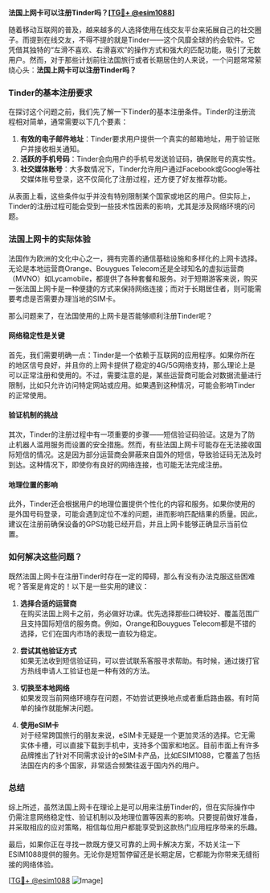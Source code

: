 **法国上网卡可以注册Tinder吗？[[TG💪+ @esim1088](https://t.me/s/esim1088)]**

随着移动互联网的普及，越来越多的人选择使用在线交友平台来拓展自己的社交圈子。而提到在线交友，不得不提的就是Tinder——这个风靡全球的约会软件。它凭借其独特的“左滑不喜欢、右滑喜欢”的操作方式和强大的匹配功能，吸引了无数用户。然而，对于那些计划前往法国旅行或者长期居住的人来说，一个问题常常萦绕心头：**法国上网卡可以注册Tinder吗？**

### Tinder的基本注册要求

在探讨这个问题之前，我们先了解一下Tinder的基本注册条件。Tinder的注册流程相对简单，通常需要以下几个要素：

1. **有效的电子邮件地址**：Tinder要求用户提供一个真实的邮箱地址，用于验证账户并接收相关通知。
2. **活跃的手机号码**：Tinder会向用户的手机号发送验证码，确保账号的真实性。
3. **社交媒体账号**：大多数情况下，Tinder允许用户通过Facebook或Google等社交媒体账号登录，这不仅简化了注册过程，还方便了好友推荐功能。

从表面上看，这些条件似乎并没有特别限制某个国家或地区的用户。但实际上，Tinder的注册过程可能会受到一些技术性因素的影响，尤其是涉及网络环境的问题。

### 法国上网卡的实际体验

法国作为欧洲的文化中心之一，拥有完善的通信基础设施和多样化的上网卡选择。无论是本地运营商Orange、Bouygues Telecom还是全球知名的虚拟运营商（MVNO）如Lycamobile，都提供了各种套餐和服务。对于短期游客来说，购买一张法国上网卡是一种便捷的方式来保持网络连接；而对于长期居住者，则可能需要考虑是否需要办理当地的SIM卡。

那么问题来了，在法国使用的上网卡是否能够顺利注册Tinder呢？

#### 网络稳定性是关键

首先，我们需要明确一点：Tinder是一个依赖于互联网的应用程序。如果你所在的地区信号良好，并且你的上网卡提供了稳定的4G/5G网络支持，那么理论上是可以正常注册和使用的。不过，需要注意的是，某些运营商可能会对数据流量进行限制，比如只允许访问特定网站或应用。如果遇到这种情况，可能会影响Tinder的正常使用。

#### 验证机制的挑战

其次，Tinder的注册过程中有一项重要的步骤——短信验证码验证。这是为了防止机器人滥用服务而设置的安全措施。然而，有些法国上网卡可能存在无法接收国际短信的情况。这是因为部分运营商会屏蔽来自国外的短信，导致验证码无法及时到达。这种情况下，即使你有良好的网络连接，也可能无法完成注册。

#### 地理位置的影响

此外，Tinder还会根据用户的地理位置提供个性化的内容和服务。如果你使用的是外国号码登录，可能会遇到定位不准的问题，进而影响匹配结果的质量。因此，建议在注册前确保设备的GPS功能已经开启，并且上网卡能够正确显示当前位置。

### 如何解决这些问题？

既然法国上网卡在注册Tinder时存在一定的障碍，那么有没有办法克服这些困难呢？答案是肯定的！以下是一些实用的建议：

1. **选择合适的运营商**  
   在购买法国上网卡之前，务必做好功课。优先选择那些口碑较好、覆盖范围广且支持国际短信的服务商。例如，Orange和Bouygues Telecom都是不错的选择，它们在国内市场的表现一直较为稳定。

2. **尝试其他验证方式**  
   如果无法收到短信验证码，可以尝试联系客服寻求帮助。有时候，通过拨打官方热线申请人工验证也是一种有效的方法。

3. **切换至本地网络**  
   如果发现当前网络环境存在问题，不妨尝试更换地点或者重启路由器。有时简单的操作就能解决问题。

4. **使用eSIM卡**  
   对于经常跨国旅行的朋友来说，eSIM卡无疑是一个更加灵活的选择。它无需实体卡槽，可以直接下载到手机中，支持多个国家和地区。目前市面上有许多品牌推出了针对不同需求设计的eSIM卡产品，比如ESIM1088，它覆盖了包括法国在内的多个国家，非常适合频繁往返于国内外的用户。

### 总结

综上所述，虽然法国上网卡在理论上是可以用来注册Tinder的，但在实际操作中仍需注意网络稳定性、验证机制以及地理位置等因素的影响。只要提前做好准备，并采取相应的应对策略，相信每位用户都能享受到这款热门应用程序带来的乐趣。

最后，如果你正在寻找一款既方便又可靠的上网卡解决方案，不妨关注一下ESIM1088提供的服务。无论你是短暂停留还是长期定居，它都能为你带来无缝衔接的网络体验。

[[TG💪+ @esim1088](https://t.me/s/esim1088) ![Image](https://i.postimg.cc/4NQfJmqS/Snipaste-2025-05-13-00-14-12.png)]